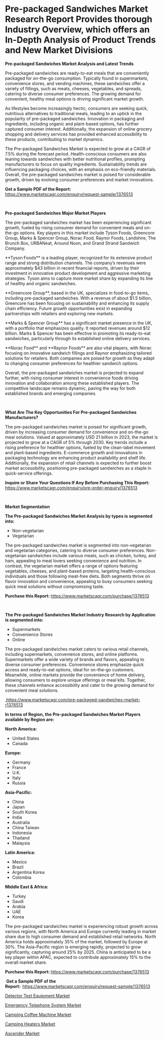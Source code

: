 <p><h1>Pre-packaged Sandwiches Market Research Report Provides thorough Industry Overview, which offers an In-Depth Analysis of Product Trends and New Market Divisions</h1></p><p><strong>Pre-packaged Sandwiches Market Analysis and Latest Trends</strong></p>
<p><p>Pre-packaged sandwiches are ready-to-eat meals that are conveniently packaged for on-the-go consumption. Typically found in supermarkets, convenience stores, and vending machines, these sandwiches offer a variety of fillings, such as meats, cheeses, vegetables, and spreads, catering to diverse consumer preferences. The growing demand for convenient, healthy meal options is driving significant market growth. </p><p>As lifestyles become increasingly hectic, consumers are seeking quick, nutritious alternatives to traditional meals, leading to an uptick in the popularity of pre-packaged sandwiches. Innovation in packaging and ingredients, including organic and plant-based options, has further captured consumer interest. Additionally, the expansion of online grocery shopping and delivery services has provided enhanced accessibility to these products, contributing to market dynamics.</p><p>The Pre-packaged Sandwiches Market is expected to grow at a CAGR of 7.5% during the forecast period. Health-conscious consumers are also leaning towards sandwiches with better nutritional profiles, prompting manufacturers to focus on quality ingredients. Sustainability trends are influencing packaging choices, with an emphasis on eco-friendly materials. Overall, the pre-packaged sandwiches market is poised for considerable growth, driven by evolving consumer preferences and market innovations.</p></p>
<p><strong>Get a Sample PDF of the Report:&nbsp;</strong> <a href="https://www.marketscagr.com/enquiry/request-sample/1376513?utm_campaign=3001&utm_medium=2&utm_source=Github&utm_content=ia&utm_term=28032025&utm_id=pre-packaged-sandwiches">https://www.marketscagr.com/enquiry/request-sample/1376513</a></p>
<p>&nbsp;</p>
<p><strong>Pre-packaged Sandwiches Major Market Players</strong></p>
<p><p>The pre-packaged sandwiches market has been experiencing significant growth, fueled by rising consumer demand for convenient meals and on-the-go options. Key players in this market include Tyson Foods, Greencore Group, Marks & Spencer Group, Norac Food, Raynor Foods, Landshire, The Brunch Box, URBANeat, Around Noon, and Grand Strand Sandwich Company.</p><p>**Tyson Foods** is a leading player, recognized for its extensive product range and strong distribution channels. The company’s revenues were approximately $43 billion in recent financial reports, driven by their investment in innovative product development and aggressive marketing strategies. Tyson aims to capture more market share by expanding its line of healthy and organic sandwiches.</p><p>**Greencore Group**, based in the UK, specializes in food-to-go items, including pre-packaged sandwiches. With a revenue of about $1.5 billion, Greencore has been focusing on sustainability and enhancing its supply chain efficiency. Future growth opportunities exist in expanding partnerships with retailers and exploring new markets.</p><p>**Marks & Spencer Group** has a significant market presence in the UK, with a portfolio that emphasizes quality. It reported revenues around $12 billion. Marks & Spencer has been effective in promoting its ready-to-eat sandwiches, particularly through its established online delivery services.</p><p>**Norac Food** and **Raynor Foods** are also vital players, with Norac focusing on innovative sandwich fillings and Raynor emphasizing tailored solutions for retailers. Both companies are poised for growth as they adapt to changing consumer preferences for healthier sandwich options.</p><p>Overall, the pre-packaged sandwiches market is projected to expand further, with rising consumer interest in convenience foods driving innovation and collaboration among these established players. The competitive landscape remains dynamic, paving the way for both established brands and emerging companies.</p></p>
<p>&nbsp;</p>
<p><strong>What Are The Key Opportunities For Pre-packaged Sandwiches Manufacturers?</strong></p>
<p><p>The pre-packaged sandwiches market is poised for significant growth, driven by increasing consumer demand for convenience and on-the-go meal solutions. Valued at approximately USD 21 billion in 2023, the market is projected to grow at a CAGR of 5% through 2030. Key trends include a rising preference for healthier options, fueled by the clean-label movement and plant-based ingredients. E-commerce growth and innovations in packaging technology are enhancing product availability and shelf life. Additionally, the expansion of retail channels is expected to further boost market accessibility, positioning pre-packaged sandwiches as a staple in quick-service offerings.</p></p>
<p><strong>Inquire or Share Your Questions If Any Before Purchasing This Report:</strong> <a href="https://www.marketscagr.com/enquiry/pre-order-enquiry/1376513?utm_campaign=3001&utm_medium=2&utm_source=Github&utm_content=ia&utm_term=28032025&utm_id=pre-packaged-sandwiches">https://www.marketscagr.com/enquiry/pre-order-enquiry/1376513</a></p>
<p>&nbsp;</p>
<p><strong>Market Segmentation</strong></p>
<p><strong>The Pre-packaged Sandwiches Market Analysis by types is segmented into:</strong></p>
<p><ul><li>Non-vegetarian</li><li>Vegetarian</li></ul></p>
<p><p>The pre-packaged sandwiches market is segmented into non-vegetarian and vegetarian categories, catering to diverse consumer preferences. Non-vegetarian sandwiches include various meats, such as chicken, turkey, and ham, appealing to meat lovers seeking convenience and nutrition. In contrast, the vegetarian market offers a range of options featuring vegetables, cheeses, and plant-based proteins, targeting health-conscious individuals and those following meat-free diets. Both segments thrive on flavor innovation and convenience, appealing to busy consumers seeking quick meal solutions without compromising taste.</p></p>
<p><strong>Purchase this Report:&nbsp;</strong><a href="https://www.marketscagr.com/purchase/1376513?utm_campaign=3001&utm_medium=2&utm_source=Github&utm_content=ia&utm_term=28032025&utm_id=pre-packaged-sandwiches">https://www.marketscagr.com/purchase/1376513</a></p>
<p>&nbsp;</p>
<p><strong>The Pre-packaged Sandwiches Market Industry Research by Application is segmented into:</strong></p>
<p><ul><li>Supermarkets</li><li>Convenience Stores</li><li>Online</li></ul></p>
<p><p>The pre-packaged sandwiches market caters to various retail channels, including supermarkets, convenience stores, and online platforms. Supermarkets offer a wide variety of brands and flavors, appealing to diverse consumer preferences. Convenience stores emphasize quick access and ready-to-eat options, ideal for on-the-go customers. Meanwhile, online markets provide the convenience of home delivery, allowing consumers to explore unique offerings or meal kits. Together, these channels enhance accessibility and cater to the growing demand for convenient meal solutions.</p></p>
<p><a href="https://www.marketscagr.com/pre-packaged-sandwiches-market-r1376513?utm_campaign=3001&utm_medium=2&utm_source=Github&utm_content=ia&utm_term=28032025&utm_id=pre-packaged-sandwiches">&nbsp;https://www.marketscagr.com/pre-packaged-sandwiches-market-r1376513</a></p>
<p><strong>In terms of Region, the Pre-packaged Sandwiches Market Players available by Region are:</strong></p>
<p>
    <p> <strong> North America: </strong>
        <ul>
            <li>United States</li>
            <li>Canada</li>
        </ul>
        </p> 
    <p> <strong> Europe: </strong>
        <ul>
            <li>Germany</li>
            <li>France</li>
            <li>U.K.</li>
            <li>Italy</li>
            <li>Russia</li>
        </ul>
        </p> 
    <p> <strong> Asia-Pacific: </strong>
        <ul>
            <li>China</li>
            <li>Japan</li>
            <li>South Korea</li>
            <li>India</li>
            <li>Australia</li>
            <li>China Taiwan</li>
            <li>Indonesia</li>
            <li>Thailand</li>
            <li>Malaysia</li>
        </ul>
        </p> 
    <p> <strong> Latin America: </strong>
        <ul>
            <li>Mexico</li>
            <li>Brazil</li>
            <li>Argentina Korea</li>
            <li>Colombia</li>
        </ul>
        </p> 
    <p> <strong> Middle East & Africa: </strong>
        <ul>
            <li>Turkey</li>
            <li>Saudi</li>
            <li>Arabia</li>
            <li>UAE</li>
            <li>Korea</li>
        </ul>
    </p>
    </p>
<p><p>The pre-packaged sandwiches market is experiencing robust growth across various regions, with North America and Europe currently leading in market share due to high consumer demand and established retail networks. North America holds approximately 35% of the market, followed by Europe at 30%. The Asia-Pacific region is emerging rapidly, projected to grow significantly, capturing around 25% by 2025. China is anticipated to be a key player within APAC, expected to contribute approximately 15% to the overall market share.</p></p>
<p><strong>Purchase this Report: </strong><a href="https://www.marketscagr.com/purchase/1376513?utm_campaign=3001&utm_medium=2&utm_source=Github&utm_content=ia&utm_term=28032025&utm_id=pre-packaged-sandwiches">https://www.marketscagr.com/purchase/1376513</a></p>
<p>&nbsp;<strong>Get a Sample PDF of the Report:&nbsp;&nbsp;</strong><a href="https://www.marketscagr.com/enquiry/request-sample/1376513?utm_campaign=3001&utm_medium=2&utm_source=Github&utm_content=ia&utm_term=28032025&utm_id=pre-packaged-sandwiches">https://www.marketscagr.com/enquiry/request-sample/1376513</a></p>
<p><strong></strong></p>
<p><p><a href="https://www.linkedin.com/pulse/success-road-map-growing-detector-test-equipment-market-t39ye?utm_campaign=3001&utm_medium=2&utm_source=Github&utm_content=ia&utm_term=28032025&utm_id=pre-packaged-sandwiches">Detector Test Equipment Market</a></p><p><a href="https://www.linkedin.com/pulse/technological-insights-growth-trends-emergency-telephone-system-nevae?utm_campaign=3001&utm_medium=2&utm_source=Github&utm_content=ia&utm_term=28032025&utm_id=pre-packaged-sandwiches">Emergency Telephone System Market</a></p><p><a href="https://www.linkedin.com/pulse/recent-analysis-camping-coffee-machine-market-trends-o3fje?utm_campaign=3001&utm_medium=2&utm_source=Github&utm_content=ia&utm_term=28032025&utm_id=pre-packaged-sandwiches">Camping Coffee Machine Market</a></p><p><a href="https://www.linkedin.com/pulse/comprehensive-camping-heaters-market-study-products-services-kd42e?utm_campaign=3001&utm_medium=2&utm_source=Github&utm_content=ia&utm_term=28032025&utm_id=pre-packaged-sandwiches">Camping Heaters Market</a></p><p><a href="https://www.linkedin.com/pulse/driving-forces-behind-ascender-market-expansion-103-cagr-syzve?utm_campaign=3001&utm_medium=2&utm_source=Github&utm_content=ia&utm_term=28032025&utm_id=pre-packaged-sandwiches">Ascender Market</a></p></p>